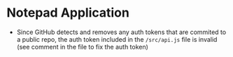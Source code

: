 # Notepad Application

- Since GitHub detects and removes any auth tokens that are commited to a public repo, the auth token included in the `/src/api.js` file is invalid (see comment in the file to fix the auth token)
